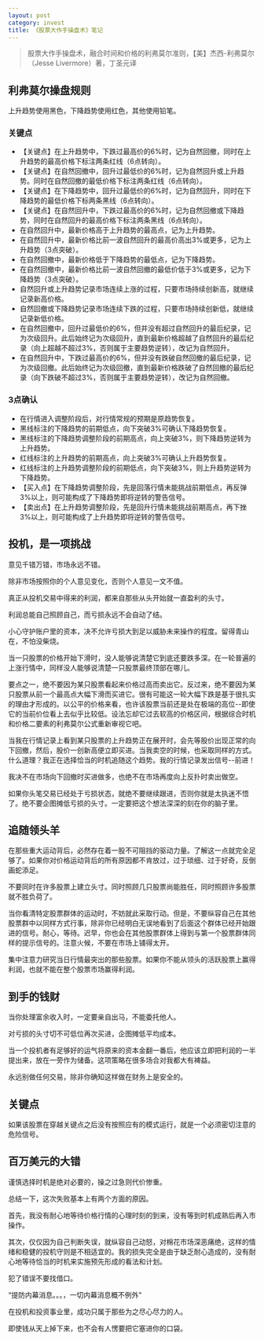 ```yaml
---
layout: post
category: invest
title: 《股票大作手操盘术》笔记
---
```


> 股票大作手操盘术，融合时间和价格的利弗莫尔准则，【美】杰西-利弗莫尔（Jesse Livermore）著，丁圣元译

## 利弗莫尔操盘规则 ##

上升趋势使用黑色，下降趋势使用红色，其他使用铅笔。

### 关键点 ###

- 【关键点】在上升趋势中，下跌过最高价的6%时，记为自然回撤，同时在上升趋势的最高价格下标注两条红线（6点转向）。
- 【关键点】在自然回撤中，回升过最低价的6%时，记为自然回升或上升趋势。同时在自然回撤的最低价格下标注两条红线（6点转向）。
- 【关键点】在下降趋势中，回升过最低价的6%时，记为自然回升，同时在下降趋势的最低价格下标两条黑线（6点转向）。
- 【关键点】在自然回升中，下跌过最高价的6%时，记为自然回撤或下降趋势，同时在自然回升的最高价格下标注两条黑线（6点转向）。
- 在自然回升中，最新价格高于上升趋势的最高点，记为上升趋势。
- 在自然回升中，最新价格比前一波自然回升的最高价高出3%或更多，记为上升趋势（3点突破）。
- 在自然回撤中，最新价格低于下降趋势的最低点，记为下降趋势。
- 在自然回撤中，最新价格比前一波自然回撤的最低价低于3%或更多，记为下降趋势（3点突破）。
- 自然回升或上升趋势记录市场连续上涨的过程，只要市场持续创新高，就继续记录新高价格。
- 自然回撤或下降趋势记录市场连续下跌的过程，只要市场持续创新低，就继续记录新低价格。
- 在自然回撤中，回升过最低价的6%，但并没有超过自然回升的最后纪录，记为次级回升。此后始终记为次级回升，直到最新价格超越了自然回升的最后纪录（向上超越不超过3%，否则属于主要趋势逆转），改记为自然回升。
- 在自然回升中，下跌过最高价的6%，但并没有跌破自然回撤的最后纪录，记为次级回撤。此后始终记为次级回撤，直到最新价格跌破了自然回撤的最后纪录（向下跌破不超过3%，否则属于主要趋势逆转），改记为自然回撤。

### 3点确认 ###

- 在行情进入调整阶段后，对行情常规的预期是原趋势恢复。
- 黑线标注的下降趋势的前期低点，向下突破3%可确认下降趋势恢复。
- 黑线标注的下降趋势调整阶段的前期高点，向上突破3%，则下降趋势逆转为上升趋势。
- 红线标注的上升趋势的前期高点，向上突破3%可确认上升趋势恢复。
- 红线标注的上升趋势调整阶段的前期低点，向下突破3%，则上升趋势逆转为下降趋势。
- 【买入点】在下降趋势调整阶段，先是回落行情未能挑战前期低点，再反弹3%以上，则可能构成了下降趋势即将逆转的警告信号。
- 【卖出点】在上升趋势调整阶段，先是回升行情未能挑战前期高点，再下挫3%以上，则可能构成了上升趋势即将逆转的警告信号。

## 投机，是一项挑战 ##

意见千错万错，市场永远不错。

除非市场按照你的个人意见变化，否则个人意见一文不值。

真正从投机交易中得来的利润，都来自那些从头开始就一直盈利的头寸。

利润总能自己照顾自己，而亏损永远不会自动了结。

小心守护账户里的资本，决不允许亏损大到足以威胁未来操作的程度。留得青山在，不怕没柴烧。

当一只股票的价格开始下滑时，没人能够说清楚它到底还要跌多深。在一轮普遍的上涨行情中，同样没人能够说清楚一只股票最终顶部在哪儿。

要点之一，绝不要因为某只股票看起来价格过高而卖出它。反过来，绝不要因为某只股票从前一个最高点大幅下滑而买进它。很有可能这一轮大幅下跌是基于很扎实的理由才形成的。以公平的价格来看，也许该股票当前还是处在极端的高位--即使它的当前价位看上去似乎比较低。设法忘却它过去软高的价格区间，根据综合时机和价格二要素的利弗莫尔公式重新审视它吧。

当我在行情记录上看到某只股票的上升趋势正在展开时，会先等股价出现正常的向下回撤，然后，股价一创新高便立即买进。当我卖空的时候，也采取同样的方式。什么道理？我正在选择恰当的时机追随这个趋势。我的行情记录发出信号--前进！

我决不在市场向下回撤时买进做多，也绝不在市场再度向上反扑时卖出做空。

如果你头笔交易已经处于亏损状态，就绝不要继续跟进，否则你就是太执迷不悟了。绝不要企图摊低亏损的头寸。一定要把这个想法深深的刻在你的脑子里。

## 追随领头羊 ##

在那些重大运动背后，必然存在着一股不可阻挡的驱动力量。了解这一点就完全足够了。如果你对价格运动背后的所有原因都不肯放过，过于琐细、过于好奇，反倒画蛇添足。

不要同时在许多股票上建立头寸。同时照顾几只股票尚能胜任，同时照顾许多股票就不胜负荷了。

当你看清特定股票群体的运动时，不妨就此采取行动。但是，不要纵容自己在其他股票群中以同样方式行事，除非你已经明白无误地看到了后面这个群体已经开始跟进的信号。耐心，等待。迟早，你也会在其他股票群体上得到与第一个股票群体同样的提示信号的。注意火候，不要在市场上铺得太开。

集中注意力研究当日行情最突出的那些股票。如果你不能从领头的活跃股票上赢得利润，也就不能在整个股票市场赢得利润。

## 到手的钱财 ##

当你处理富余收入时，一定要亲自出马，不能委托他人。

对亏损的头寸切不可低位再次买进，企图摊低平均成本。

当一个投机者有足够好的运气将原来的资本金翻一番后，他应该立即把利润的一半提出来，放在一旁作为储备。这项策略在很多场合对我都大有裨益。

永远别做任何交易，除非你确知这样做在财务上是安全的。

## 关键点 ##

如果该股票在穿越关键点之后没有按照应有的模式运行，就是一个必须密切注意的危险信号。

## 百万美元的大错 ##

谨慎选择时机是绝对必要的，操之过急则代价惨重。

总结一下，这次失败基本上有两个方面的原因。

首先，我没有耐心地等待价格行情的心理时刻的到来，没有等到时机成熟后再入市操作。

其次，仅仅因为自己判断失误，就纵容自己动怒，对棉花市场深恶痛绝，这样的情绪和稳健的投机守则是不相适宜的。我的损失完全是由于缺乏耐心造成的，没有耐心地等待恰当的时机来实施预先形成的看法和计划。

犯了错误不要找借口。

“提防内幕消息。。。，一切内幕消息概不例外”

在投机和投资事业里，成功只属于那些为之尽心尽力的人。

即使钱从天上掉下来，也不会有人愣要把它塞进你的口袋。
